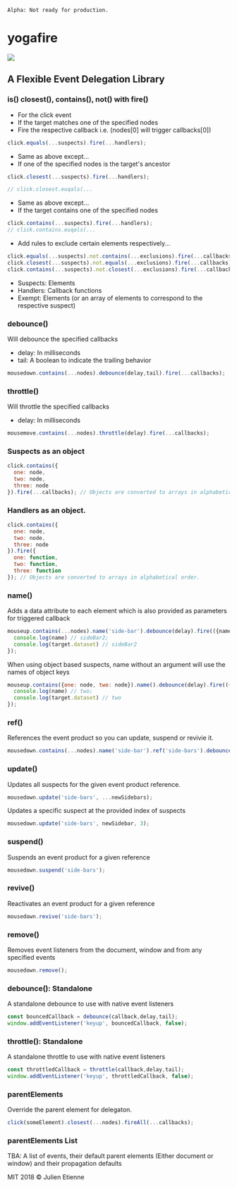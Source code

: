 ```
Alpha: Not ready for production.
```
# yogafire
<img src="https://preview.ibb.co/bYQGNa/yoga_fire.gif">

## A Flexible Event Delegation Library


### is() closest(), contains(), not() with fire()
- For the click event 
- If the target matches one of the specified nodes
- Fire the respective callback i.e. (nodes[0] will trigger callbacks[0])
```javascript
click.equals(...suspects).fire(...handlers);
```
- Same as above except...
- If one of the specified nodes is the target's ancestor 
```javascript
click.closest(...suspects).fire(...handlers);

// click.closest.euqals(...
```

- Same as above except...
- If the target contains one of the specified nodes
```javascript
click.contains(...suspects).fire(...handlers);
// click.contains.euqals(...
```

- Add rules to exclude certain elements respectively...
```javascript
click.equals(...suspects).not.contains(...exclusions).fire(...callbacks)
click.closest(...suspects).not.equals(...exclusions).fire(...callbacks)
click.contains(...suspects).not.closest(...exclusions).fire(...callbacks)
```
- Suspects: Elements
- Handlers: Callback functions
- Exempt: Elements (or an array of elements to correspond to the respective suspect)

### debounce() 
Will debounce the specified callbacks
- delay: In milliseconds 
- tail: A boolean to indicate the trailing behavior
```javascript
mousedown.contains(...nodes).debounce(delay,tail).fire(...callbacks);
```

### throttle() 
Will throttle the specified callbacks
- delay: In milliseconds 
```javascript
mousemove.contains(...nodes).throttle(delay).fire(...callbacks);
```
### Suspects as an object 
```javascript
click.contains({
  one: node,
  two: node,
  three: node
}).fire(...callbacks); // Objects are converted to arrays in alphabetical order.
```

### Handlers as an object.
```javascript
click.contains({
  one: node,
  two: node,
  three: node
}).fire({
  one: function,
  two: function,
  three: function
}); // Objects are converted to arrays in alphabetical order.
```
### name()
Adds a data attribute to each element which is also provided as parameters for triggered callback
```javascript
mouseup.contains(...nodes).name('side-bar').debounce(delay).fire(({name, target}) => {
  console.log(name) // sideBar2;
  console.log(target.dataset) // sideBar2
});
```
When using object based suspects, name without an argument will use the names of object keys  
```javascript
mouseup.contains({one: node, two: node}).name().debounce(delay).fire(({name, target}) => {
  console.log(name) // two;
  console.log(target.dataset) // two
});
```


### ref()
References the event product so you can update, suspend or revivie it. 
```javascript
mousedown.contains(...nodes).name('side-bar').ref('side-bars').debounce(delay).fire(...callbacks);
```

### update()
Updates all suspects for the given event product reference.
```javascript
mousedown.update('side-bars', ...newSidebars);
```
Updates a specific suspect at the provided index of suspects
```javascript
mousedown.update('side-bars', newSidebar, 3);
```
### suspend()
Suspends an event product for a given reference
```javascript
mousedown.suspend('side-bars');
```

### revive()
Reactivates an event product for a given reference
```javascript
mousedown.revive('side-bars');
```

### remove()
Removes event listeners from the document, window and from any specified events
```javascript
mousedown.remove();
```

### debounce(): Standalone
A standalone debounce to use with native event listeners 
```javascript
const bouncedCallback = debounce(callback,delay,tail);
window.addEventListener('keyup', bouncedCallback, false);
```

### throttle(): Standalone
A standalone throttle to use with native event listeners 
```javascript
const throttledCallback = throttle(callback,delay,tail);
window.addEventListener('keyup', throttledCallback, false);
```

### parentElements
Override the parent element for delegaton. 
```javascript
click(someElement).closest(...nodes).fireAll(...callbacks);
```

### parentElements List
TBA: A list of events, their default parent elements (Either document or window) and their propagation defaults 

MIT 2018 © Julien Etienne
